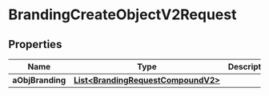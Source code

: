

# BrandingCreateObjectV2Request

## Properties

Name | Type | Description | Notes
------------ | ------------- | ------------- | -------------
**aObjBranding** | [**List&lt;BrandingRequestCompoundV2&gt;**](BrandingRequestCompoundV2.md) |  | 




